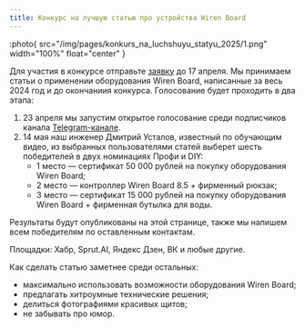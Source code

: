 ```yaml
---
title: Конкурс на лучшую статью про устройства Wiren Board
---
```


:photo{
    src="/img/pages/konkurs_na_luchshuyu_statyu_2025/1.png"
    width="100%"
    float="center"
}

Для участия в конкурсе отправьте [заявку](https://docs.google.com/forms/d/e/1FAIpQLSc-5XPtP3lavkQ1X8ChxqGwfLg3IpJ1Hi2DUA49VmE2limMOw/viewform) до 17 апреля. Мы принимаем статьи о применении оборудования Wiren Board, написанные за весь 2024 год и до окончаниия конкурса. Голосование будет проходить в два этапа:
1. 23 апреля мы запустим открытое голосование среди подписчиков канала [Telegram-канале](https://t.me/wirenboard_official). 
2. 14 мая наш инженер Дмитрий Усталов, известный по обучающим видео, из выбранных пользователями статей выберет шесть победителей в двух номинациях Профи и DIY:
    * 1 место — сертификат 50 000 рублей на покупку оборудования Wiren Board;
    * 2 место — контроллер Wiren Board 8.5 + фирменный рюкзак;
    * 3 место — сертификат 15 000 рублей на покупку оборудования Wiren Board + фирменная бутылка для воды.

Результаты будут опубликованы на этой странице, также мы напишем всем победителям по оставленным контактам.

Площадки: Хабр, Sprut.AI, Яндекс Дзен, ВК и любые другие.

Как сделать статью заметнее среди остальных: 
- максимально использовать возможности оборудования Wiren Board;
- предлагать хитроумные технические решения;
- делиться фотографиями красивых щитов; 
- не забывать про юмор.
